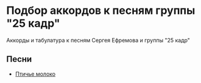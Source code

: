 # Подбор аккордов к песням группы "25 кадр"

Аккорды и табулатура к песням Сергея Ефремова и группы "25 кадр"

## Песни

- [Птичье молоко](Песни/Птичье_молоко.md)
